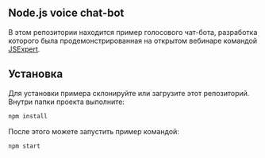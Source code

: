 ## Node.js voice chat-bot

В этом репозитории находится пример голосового чат-бота, разработка которого была продемонстрированная на открытом вебинаре командой [JSExpert](https://www.jsexpert.net/).

## Установка

Для установки примера склонируйте или загрузите этот репозиторий.
Внутри папки проекта выполните:

```bash
npm install
```

После этого можете запустить пример командой:

```bash
npm start
```
